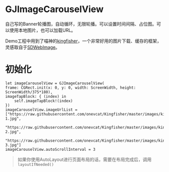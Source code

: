 # GJImageCarouselView
自己写的Banner轮播图，自动循环，无限轮播。可以设置时间间隔、占位图。可以使用本地图片，也可以加载URL。

Demo工程中用到了喵神的[kingfisher](https://github.com/onevcat/Kingfisher)，一个非常好用的图片下载、缓存的框架，灵感取自于[SDWebImage](https://github.com/rs/SDWebImage)。

# 初始化
```
let imageCarouselView = GJImageCarouselView(
frame: CGRect.init(x: 0, y: 0, width: ScreenWidth, height: ScreenWidth/375*180), 
imageTapBlock: { (index) in
	self.imageTapBlock!(index)
})
imageCarouselView.imageUrlList = ["https://raw.githubusercontent.com/onevcat/Kingfisher/master/images/kingfisher-1.jpg",
                                  "https://raw.githubusercontent.com/onevcat/Kingfisher/master/images/kingfisher-2.jpg",
                                  "https://raw.githubusercontent.com/onevcat/Kingfisher/master/images/kingfisher-3.jpg"]
imageCarouselView.autoScrollInterval = 3
```

> 如果你使用AutoLayout进行页面布局的话，需要在布局完成后，调用`layoutIfNeeded()`